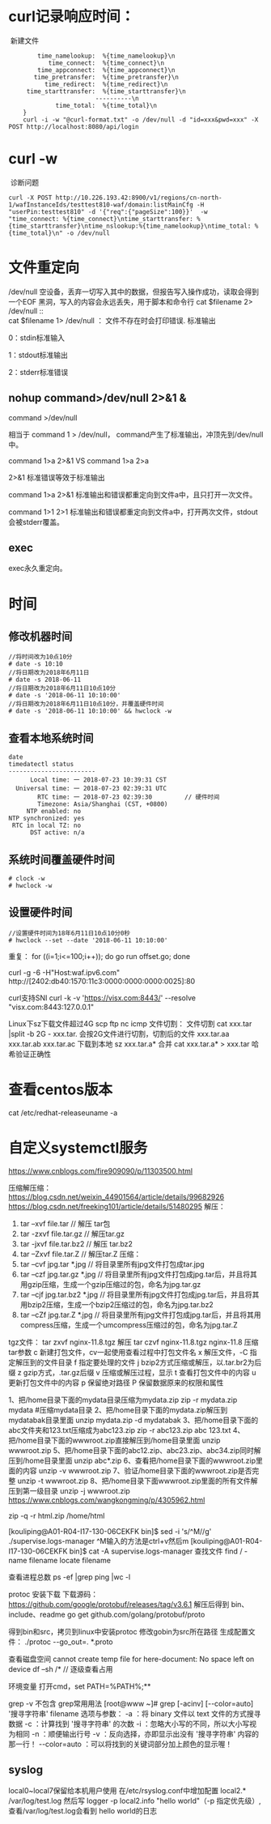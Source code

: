 # curl记录响应时间：
​	新建文件

``` format.txt{
	    time_namelookup:  %{time_namelookup}\n
	       time_connect:  %{time_connect}\n
	    time_appconnect:  %{time_appconnect}\n
	   time_pretransfer:  %{time_pretransfer}\n
	      time_redirect:  %{time_redirect}\n
	 time_starttransfer:  %{time_starttransfer}\n
	                    ----------\n
	         time_total:  %{time_total}\n	
	}
	curl -i -w "@curl-format.txt" -o /dev/null -d "id=xxx&pwd=xxx" -X POST http://localhost:8080/api/login
```

# curl -w
​	诊断问题

```
curl -X POST http://10.226.193.42:8900/v1/regions/cn-north-1/wafInstanceIds/testtest810-waf/domain:listMainCfg -H "userPin:testtest810" -d '{"req":{"pageSize":100}}'  -w  "time_connect: %{time_connect}\ntime_starttransfer: %{time_starttransfer}\ntime_nslookup:%{time_namelookup}\ntime_total: %{time_total}\n" -o /dev/null
```

#  文件重定向

/dev/null
	空设备，丢弃一切写入其中的数据，但报告写入操作成功，读取会得到一个EOF
	黑洞，写入的内容会永远丢失，用于脚本和命令行
	cat $filename 2> /dev/null  :: 			
	cat $filename 1> /dev/null ： 文件不存在时会打印错误. 标准输出

0：stdin标准输入

1：stdout标准输出

2：stderr标准错误

## nohup command>/dev/null 2>&1 &

command >/dev/null

 相当于 command 1 > /dev/null， command产生了标准输出，冲顶先到/dev/null中。

command 1>a 2>&1 VS command 1>a 2>a

   2>&1 标准错误等效于标准输出

  command 1>a 2>&1 标准输出和错误都重定向到文件a中，且只打开一次文件。

  command 1>1 2>1 标准输出和错误都重定向到文件a中，打开两次文件，stdout会被stderr覆盖。

## exec

exec永久重定向。



# 时间

## 修改机器时间

```
//将时间改为10点10分
# date -s 10:10
//将日期改为2018年6月11日
# date -s 2018-06-11
//将日期改为2018年6月11日10点10分
# date -s '2018-06-11 10:10:00'
//将日期改为2018年6月11日10点10分，并覆盖硬件时间
# date -s '2018-06-11 10:10:00' && hwclock -w
```
## 查看本地系统时间

```
date
timedatectl status
------------------------
      Local time: 一 2018-07-23 10:39:31 CST
  Universal time: 一 2018-07-23 02:39:31 UTC
        RTC time: 一 2018-07-23 02:39:30			// 硬件时间
        Timezone: Asia/Shanghai (CST, +0800)
     NTP enabled: no
NTP synchronized: yes
 RTC in local TZ: no
      DST active: n/a

```
## 系统时间覆盖硬件时间

```
# clock -w
# hwclock -w 
```
## 设置硬件时间

```
//设置硬件时间为18年6月11日10点10分0秒
# hwclock --set --date '2018-06-11 10:10:00'
```
重复：
 for ((i=1;i<=100;i++)); do go run offset.go; done

 curl -g -6 -H"Host:waf.ipv6.com" http://[2402:db40:1570:11c3:0000:0000:0000:0025]:80

 curl支持SNI
curl -k -v 'https://visx.com:8443/' --resolve "visx.com:8443:127.0.0.1"

Linux下sz下载文件超过4G
	scp
	ftp
	nc
	icmp
	文件切割：
		文件切割
			cat xxx.tar |split  -b 2G - xxx.tar.
			会按2G文件进行切割，切割后的文件 xxx.tar.aa xxx.tar.ab xxx.tar.ac
		下载到本地
			sz xxx.tar.a* 
		合并
			cat xxx.tar.a* > xxx.tar
			哈希验证正确性

# 查看centos版本

cat /etc/redhat-releaseuname -a



# 自定义systemctl服务

https://www.cnblogs.com/fire909090/p/11303500.html

压缩解压缩：
https://blog.csdn.net/weixin_44901564/article/details/99682926
https://blog.csdn.net/freeking101/article/details/51480295
解压：
1.	tar –xvf file.tar         // 解压 tar包  
2.	tar -zxvf file.tar.gz     // 解压tar.gz  
3.	tar -jxvf file.tar.bz2    // 解压 tar.bz2  
4.	tar –Zxvf file.tar.Z      // 解压tar.Z 
压缩：
1.	tar –cvf jpg.tar *.jpg     // 将目录里所有jpg文件打包成tar.jpg  
2.	tar –czf jpg.tar.gz *.jpg  // 将目录里所有jpg文件打包成jpg.tar后，并且将其用gzip压缩，生成一个gzip压缩过的包，命名为jpg.tar.gz  
3.	tar –cjf jpg.tar.bz2 *.jpg // 将目录里所有jpg文件打包成jpg.tar后，并且将其用bzip2压缩，生成一个bzip2压缩过的包，命名为jpg.tar.bz2  
4.	tar –cZf jpg.tar.Z *.jpg   // 将目录里所有jpg文件打包成jpg.tar后，并且将其用compress压缩，生成一个umcompress压缩过的包，命名为jpg.tar.Z

tgz文件：
tar zxvf nginx-11.8.tgz 解压
tar czvf nginx-11.8.tgz nginx-11.8 压缩
tar参数
c 新建打包文件，cv一起使用查看过程中打包文件名
x 解压文件，-C 指定解压到的文件目录
f 指定要处理的文件
j bzip2方式压缩或解压，以.tar.br2为后缀
z gzip方式，.tar.gz后缀
v 压缩或解压过程，显示
t 查看打包文件中的内容
u 更新打包文件中的内容
p 保留绝对路径
P 保留数据原来的权限和属性



1、把/home目录下面的mydata目录压缩为mydata.zip
zip -r mydata.zip mydata #压缩mydata目录
2、把/home目录下面的mydata.zip解压到mydatabak目录里面
unzip mydata.zip -d mydatabak
3、把/home目录下面的abc文件夹和123.txt压缩成为abc123.zip
zip -r abc123.zip abc 123.txt
4、把/home目录下面的wwwroot.zip直接解压到/home目录里面
unzip wwwroot.zip
5、把/home目录下面的abc12.zip、abc23.zip、abc34.zip同时解压到/home目录里面
unzip abc\*.zip
6、查看把/home目录下面的wwwroot.zip里面的内容
unzip -v wwwroot.zip
7、验证/home目录下面的wwwroot.zip是否完整
unzip -t wwwroot.zip
8、把/home目录下面wwwroot.zip里面的所有文件解压到第一级目录
unzip -j wwwroot.zip
https://www.cnblogs.com/wangkongming/p/4305962.html


zip -q -r html.zip /home/html


[kouliping@A01-R04-I17-130-06CEKFK bin]$ sed -i 's/^M//g' ./supervise.logs-manager
^M输入的方法是ctrl+v然后m
[kouliping@A01-R04-I17-130-06CEKFK bin]$ cat -A supervise.logs-manager
查找文件
find / -name filename
locate filename


查看进程总数
ps -ef |grep ping |wc -l



protoc
安装下载
下载源码：
https://github.com/google/protobuf/releases/tag/v3.6.1
解压后得到 bin、include、readme
go get github.com/golang/protobuf/proto


得到bin和src，拷贝到linux中安装protoc
修改gobin为src所在路径
生成配置文件：
./protoc --go_out=. *.proto



查看磁盘空间
cannot create temp file for here-document: No space left on device
df –sh /*  // 逐级查看占用



环境变量
打开cmd，set PATH=%PATH%;**


grep -v 不包含
grep常用用法
[root@www ~]# grep [-acinv] [--color=auto] '搜寻字符串' filename
选项与参数：
-a ：将 binary 文件以 text 文件的方式搜寻数据
-c ：计算找到 '搜寻字符串' 的次数
-i ：忽略大小写的不同，所以大小写视为相同
-n ：顺便输出行号
-v ：反向选择，亦即显示出没有 '搜寻字符串' 内容的那一行！
--color=auto ：可以将找到的关键词部分加上颜色的显示喔！



## syslog
local0~local7保留给本机用户使用
在/etc/rsyslog.conf中增加配置
local2.*  /var/log/test.log
然后写 logger -p local2.info "hello world"（-p 指定优先级）,查看/var/log/test.log会看到 hello world的日志

